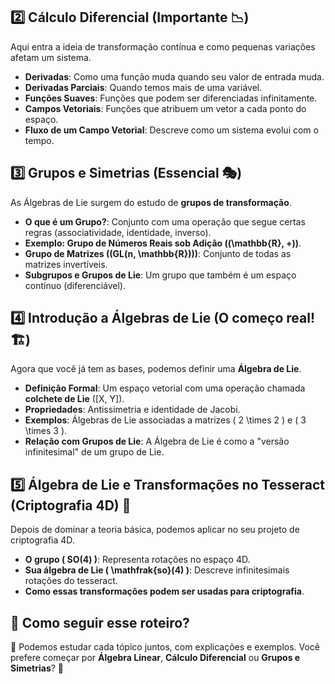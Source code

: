 
## **2️⃣ Cálculo Diferencial** (Importante 📉)
Aqui entra a ideia de transformação contínua e como pequenas variações afetam um sistema.

- **Derivadas**: Como uma função muda quando seu valor de entrada muda.
- **Derivadas Parciais**: Quando temos mais de uma variável.
- **Funções Suaves**: Funções que podem ser diferenciadas infinitamente.
- **Campos Vetoriais**: Funções que atribuem um vetor a cada ponto do espaço.
- **Fluxo de um Campo Vetorial**: Descreve como um sistema evolui com o tempo.

## **3️⃣ Grupos e Simetrias** (Essencial 🎭)
As Álgebras de Lie surgem do estudo de **grupos de transformação**.

- **O que é um Grupo?**: Conjunto com uma operação que segue certas regras (associatividade, identidade, inverso).
- **Exemplo: Grupo de Números Reais sob Adição (\(\mathbb{R}, +\))**.
- **Grupo de Matrizes (\(GL(n, \mathbb{R})\))**: Conjunto de todas as matrizes invertíveis.
- **Subgrupos e Grupos de Lie**: Um grupo que também é um espaço contínuo (diferenciável).

## **4️⃣ Introdução a Álgebras de Lie** (O começo real! 🏗️)
Agora que você já tem as bases, podemos definir uma **Álgebra de Lie**.

- **Definição Formal**: Um espaço vetorial com uma operação chamada **colchete de Lie** \([X, Y]\).
- **Propriedades**: Antissimetria e identidade de Jacobi.
- **Exemplos**: Álgebras de Lie associadas a matrizes \( 2 \times 2 \) e \( 3 \times 3 \).
- **Relação com Grupos de Lie**: A Álgebra de Lie é como a "versão infinitesimal" de um grupo de Lie.

## **5️⃣ Álgebra de Lie e Transformações no Tesseract (Criptografia 4D) 🧩**
Depois de dominar a teoria básica, podemos aplicar no seu projeto de criptografia 4D.

- **O grupo \( SO(4) \)**: Representa rotações no espaço 4D.
- **Sua álgebra de Lie \( \mathfrak{so}(4) \)**: Descreve infinitesimais rotações do tesseract.
- **Como essas transformações podem ser usadas para criptografia**.

## **📌 Como seguir esse roteiro?**
📖 Podemos estudar cada tópico juntos, com explicações e exemplos. Você prefere começar por **Álgebra Linear**, **Cálculo Diferencial** ou **Grupos e Simetrias**? 🚀
